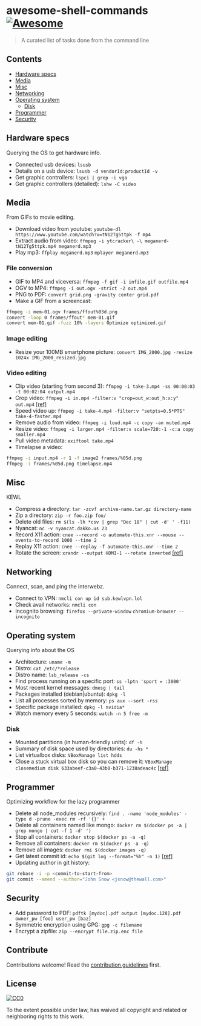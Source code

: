 # awesome-shell-commands [![Awesome](https://cdn.rawgit.com/sindresorhus/awesome/d7305f38d29fed78fa85652e3a63e154dd8e8829/media/badge.svg)](https://github.com/sindresorhus/awesome)

> A curated list of tasks done from the command line


## Contents

- [Hardware specs](#hardware-specs)
- [Media](#media)
- [Misc](#misc)
- [Networking](#networking)
- [Operating system](#operating-system)
  - [Disk](#disk)
- [Programmer](#programmer)
- [Security](#security)


## Hardware specs

Querying the OS to get hardware info.

- Connected usb devices: `lsusb`
- Details on a usb device: `lsusb -d vendorId:productId -v`
- Get graphic controllers: `lspci | grep -i vga`
- Get graphic controllers (detailed): `lshw -C video`

## Media

From GIFs to movie editing.

- Download video from youtube: `youtube-dl https://www.youtube.com/watch?v=tN12Tg5ttpk -f mp4`
- Extract audio from video: `ffmpeg -i ytcracker\ -\ meganerd-tN12Tg5ttpk.mp4 meganerd.mp3`
- Play mp3: `ffplay meganerd.mp3` `mplayer meganerd.mp3`

### File conversion

- GIF to MP4 and viceversa: `ffmpeg -f gif -i infile.gif outfile.mp4`
- OGV to MP4: `ffmpeg -i out.ogv -strict -2 out.mp4`
- PNG to PDF: `convert grid.png -gravity center grid.pdf`
- Make a GIF from a screencast:
```sh
ffmpeg -i mem-01.ogv frames/ffout%03d.png
convert -loop 0 frames/ffout* mem-01.gif
convert mem-01.gif -fuzz 10% -layers Optimize optimized.gif
```

### Image editing

- Resize your 100MB smartphone picture: `convert IMG_2000.jpg -resize 1024x IMG_2000_resized.jpg`

### Video editing

- Clip video (starting from second 3): `ffmpeg -i take-3.mp4 -ss 00:00:03 -t 00:02:04 output.mp4`
- Crop video: `ffmpeg -i in.mp4 -filter:v "crop=out_w:out_h:x:y" out.mp4` [[ref]](https://video.stackexchange.com/questions/4563/how-can-i-crop-a-video-with-ffmpeg#4571)
- Speed video up: `ffmpeg -i take-4.mp4 -filter:v "setpts=0.5*PTS" take-4-faster.mp4`
- Remove audio from video: `ffmpeg -i loud.mp4 -c copy -an muted.mp4`
- Resize video: `ffmpeg -i larger.mp4 -filter:v scale=720:-1 -c:a copy smaller.mp4`
- Pull video metadata: `exiftool take.mp4`
- Timelapse a video:
```sh
ffmpeg -i input.mp4 -r 1 -f image2 frames/%05d.png
ffmpeg -i frames/%05d.png timelapse.mp4
```

## Misc

KEWL

- Compress a directory: `tar -zcvf archive-name.tar.gz directory-name`
- Zip a directory: `zip -r foo.zip foo/`
- Delete old files: `rm $(ls -lh *csv | grep "Dec 18" | cut -d' ' -f11)`
- Nyancat: `nc -v nyancat.dakko.us 23`
- Record X11 action: `cnee --record -o automate-this.xnr --mouse --events-to-record 1000 --time 2`
- Replay X11 action: `cnee --replay -f automate-this.xnr --time 2`
- Rotate the screen: `xrandr --output HDMI-1 --rotate inverted` [[ref]](https://askubuntu.com/questions/95812/how-can-i-rotate-my-display-in-the-most-easy-way)

## Networking

Connect, scan, and ping the interwebz.

- Connect to VPN: `nmcli con up id sub.kewlvpn.lol`
- Check avail networks: `nmcli con`
- Incognito browsing: `firefox --private-window` `chromium-browser --incognito`

## Operating system

Querying info about the OS

- Architecture: `uname -m`
- Distro: `cat /etc/*release`
- Distro name: `lsb_release -cs`
- Find process running on a specific port: `ss -lptn 'sport = :3000'`
- Most recent kernel messages: `dmesg | tail`
- Packages installed (debian|ubuntu): `dpkg -l`
- List all processes sorted by memory: `ps aux --sort -rss`
- Specific package installed: `dpkg -l nvidia*`
- Watch memory every 5 seconds: `watch -n 5 free -m`

### Disk

- Mounted partitions (in human-friendly units): `df -h`
- Summary of disk space used by directories: `du -hs *`
- List virtualbox disks: `VBoxManage list hdds`
- Close a stuck virtual box disk so you can remove it: `VBoxManage closemedium disk 633abeef-c3a0-43b0-b371-1238adeac4c` [[ref]](https://stackoverflow.com/questions/19176359/how-to-get-the-last-commit-id-of-a-remote-repo-using-curl-like-command#19176626)

## Programmer

Optimizing workflow for the lazy programmer

- Delete all node_modules recursively: `find . -name 'node_modules' -type d -prune -exec rm -rf '{}' +`
- Delete all containers named like mongo: `docker rm $(docker ps -a | grep mongo | cut -f 1 -d' ')`
- Stop all containers: `docker stop $(docker ps -a -q)`
- Remove all containers: `docker rm $(docker ps -a -q)`
- Remove all images: `docker rmi $(docker images -q)`
- Get latest commit id: `echo $(git log --format="%h" -n 1)` [[ref]](https://stackoverflow.com/questions/19176359/how-to-get-the-last-commit-id-of-a-remote-repo-using-curl-like-command#19176626)
- Updating author in git history:
```sh
git rebase -i -p <commit-to-start-from>
git commit --amend --author="John Snow <jsnow@thewall.com>"
```

## Security

- Add password to PDF: `pdftk [mydoc].pdf output [mydoc.128].pdf owner_pw [foo] user_pw [baz]`
- Symmetric encryption using GPG: `gpg -c filename`
- Encrypt a zipfile: `zip --encrypt file.zip.enc file`

## Contribute

Contributions welcome! Read the [contribution guidelines](contributing.md) first.


## License

[![CC0](http://mirrors.creativecommons.org/presskit/buttons/88x31/svg/cc-zero.svg)](http://creativecommons.org/publicdomain/zero/1.0)

To the extent possible under law,  has waived all copyright and
related or neighboring rights to this work.
